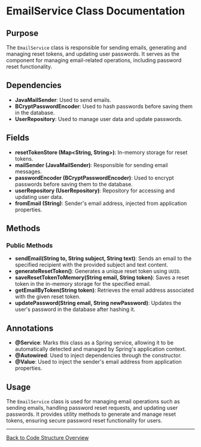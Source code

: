 # EmailService Class Documentation

## Purpose

The `EmailService` class is responsible for sending emails, generating and managing reset tokens, and updating user passwords. It serves as the component for managing email-related operations, including password reset functionality.

## Dependencies

- **JavaMailSender**: Used to send emails.
- **BCryptPasswordEncoder**: Used to hash passwords before saving them in the database.
- **UserRepository**: Used to manage user data and update passwords.

## Fields

- **resetTokenStore (Map<String, String>)**: In-memory storage for reset tokens.
- **mailSender (JavaMailSender)**: Responsible for sending email messages.
- **passwordEncoder (BCryptPasswordEncoder)**: Used to encrypt passwords before saving them to the database.
- **userRepository (UserRepository)**: Repository for accessing and updating user data.
- **fromEmail (String)**: Sender's email address, injected from application properties.

## Methods

### Public Methods

- **sendEmail(String to, String subject, String text)**: Sends an email to the specified recipient with the provided subject and text content.
- **generateResetToken()**: Generates a unique reset token using `UUID`.
- **saveResetTokenToMemory(String email, String token)**: Saves a reset token in the in-memory storage for the specified email.
- **getEmailByToken(String token)**: Retrieves the email address associated with the given reset token.
- **updatePassword(String email, String newPassword)**: Updates the user's password in the database after hashing it.

## Annotations

- **@Service**: Marks this class as a Spring service, allowing it to be automatically detected and managed by Spring's application context.
- **@Autowired**: Used to inject dependencies through the constructor.
- **@Value**: Used to inject the sender's email address from application properties.

## Usage

The `EmailService` class is used for managing email operations such as sending emails, handling password reset requests, and updating user passwords. It provides utility methods to generate and manage reset tokens, ensuring secure password reset functionality for users.

---

[Back to Code Structure Overview](../../code-structure/code-structure.md)
